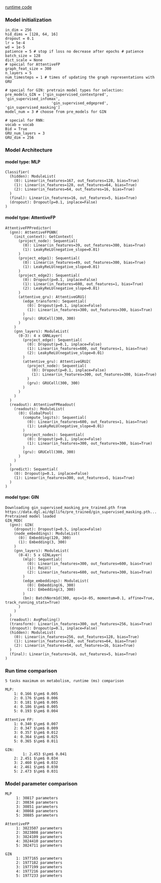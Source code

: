 [runtime code](ADMET_12_26_param_count_runtime.ipynb)

### Model initialization

	in_dim = 256
	hid_dims = [128, 64, 16]
	dropout = 0.1
	lr = 5e-4
	wd = 1e-5
	patience = 5 # stop if loss no decrease after epochs # patience
	batch_size = 128
 	dict_scale = None
	# special for AttentiveFP
	graph_feat_size = 300
	n_layers = 5
	num_timesteps = 1 # times of updating the graph representations with GRU
	
	# special for GIN: pretrain model types for selection:
	pre_models_GIN = ['gin_supervised_contextpred', 'gin_supervised_infomax',
	                     'gin_supervised_edgepred', 'gin_supervised_masking']
	model_num = 3 # choose from pre_models for GIN
 
 	# special for RNN: 
	vocab = vocab
	Bid = True
	GRU_num_layers = 3
	GRU_dim = 256
	
### Model Architecture

#### model type:  MLP
	Classifier(
	  (hidden): ModuleList(
	    (0): Linear(in_features=167, out_features=128, bias=True)
	    (1): Linear(in_features=128, out_features=64, bias=True)
	    (2): Linear(in_features=64, out_features=16, bias=True)
	  )
	  (final): Linear(in_features=16, out_features=5, bias=True)
	  (dropout): Dropout(p=0.1, inplace=False)
	)
 
#### model type:  AttentiveFP
	AttentiveFPPredictor(
	  (gnn): AttentiveFPGNN(
	    (init_context): GetContext(
	      (project_node): Sequential(
	        (0): Linear(in_features=39, out_features=300, bias=True)
	        (1): LeakyReLU(negative_slope=0.01)
	      )
	      (project_edge1): Sequential(
	        (0): Linear(in_features=49, out_features=300, bias=True)
	        (1): LeakyReLU(negative_slope=0.01)
	      )
	      (project_edge2): Sequential(
	        (0): Dropout(p=0.1, inplace=False)
	        (1): Linear(in_features=600, out_features=1, bias=True)
	        (2): LeakyReLU(negative_slope=0.01)
	      )
	      (attentive_gru): AttentiveGRU1(
	        (edge_transform): Sequential(
	          (0): Dropout(p=0.1, inplace=False)
	          (1): Linear(in_features=300, out_features=300, bias=True)
	        )
	        (gru): GRUCell(300, 300)
	      )
	    )
	    (gnn_layers): ModuleList(
	      (0-3): 4 x GNNLayer(
	        (project_edge): Sequential(
	          (0): Dropout(p=0.1, inplace=False)
	          (1): Linear(in_features=600, out_features=1, bias=True)
	          (2): LeakyReLU(negative_slope=0.01)
	        )
	        (attentive_gru): AttentiveGRU2(
	          (project_node): Sequential(
	            (0): Dropout(p=0.1, inplace=False)
	            (1): Linear(in_features=300, out_features=300, bias=True)
	          )
	          (gru): GRUCell(300, 300)
	        )
	      )
	    )
	  )
	  (readout): AttentiveFPReadout(
	    (readouts): ModuleList(
	      (0): GlobalPool(
	        (compute_logits): Sequential(
	          (0): Linear(in_features=600, out_features=1, bias=True)
	          (1): LeakyReLU(negative_slope=0.01)
	        )
	        (project_nodes): Sequential(
	          (0): Dropout(p=0.1, inplace=False)
	          (1): Linear(in_features=300, out_features=300, bias=True)
	        )
	        (gru): GRUCell(300, 300)
	      )
	    )
	  )
	  (predict): Sequential(
	    (0): Dropout(p=0.1, inplace=False)
	    (1): Linear(in_features=300, out_features=5, bias=True)
	  )
	)


#### model type:  GIN
	Downloading gin_supervised_masking_pre_trained.pth from https://data.dgl.ai/dgllife/pre_trained/gin_supervised_masking.pth...
	Pretrained model loaded
	GIN_MOD(
	  (gnn): GIN(
	    (dropout): Dropout(p=0.5, inplace=False)
	    (node_embeddings): ModuleList(
	      (0): Embedding(120, 300)
	      (1): Embedding(3, 300)
	    )
	    (gnn_layers): ModuleList(
	      (0-4): 5 x GINLayer(
	        (mlp): Sequential(
	          (0): Linear(in_features=300, out_features=600, bias=True)
	          (1): ReLU()
	          (2): Linear(in_features=600, out_features=300, bias=True)
	        )
	        (edge_embeddings): ModuleList(
	          (0): Embedding(6, 300)
	          (1): Embedding(3, 300)
	        )
	        (bn): BatchNorm1d(300, eps=1e-05, momentum=0.1, affine=True, track_running_stats=True)
	      )
	    )
	  )
	  (readout): AvgPooling()
	  (transform): Linear(in_features=300, out_features=256, bias=True)
	  (dropout): Dropout(p=0.1, inplace=False)
	  (hidden): ModuleList(
	    (0): Linear(in_features=256, out_features=128, bias=True)
	    (1): Linear(in_features=128, out_features=64, bias=True)
	    (2): Linear(in_features=64, out_features=16, bias=True)
	  )
	  (final): Linear(in_features=16, out_features=5, bias=True)
	)


### Run time comparison

```
5 tasks maximum on metabolism, runtime (ms) comparison

MLP:
	1: 0.166 $\pm$ 0.005
	2: 0.176 $\pm$ 0.006
	3: 0.181 $\pm$ 0.005
	4: 0.186 $\pm$ 0.005
	5: 0.193 $\pm$ 0.004

Attentive FP:
	1: 0.340 $\pm$ 0.007
	2: 0.347 $\pm$ 0.009
	3: 0.357 $\pm$ 0.012
	4: 0.364 $\pm$ 0.025
	5: 0.365 $\pm$ 0.011

GIN:
    	1: 2.453 $\pm$ 0.041
	2: 2.451 $\pm$ 0.034
	3: 2.460 $\pm$ 0.032
	4: 2.461 $\pm$ 0.030
	5: 2.473 $\pm$ 0.031

```

### Model parameter comparison
```
MLP
	 1: 30817 parameters
	 2: 30834 parameters
	 3: 30851 parameters
	 4: 30868 parameters
	 5: 30885 parameters

AttentiveFP
	 1: 3823507 parameters
	 2: 3823808 parameters
	 3: 3824109 parameters
	 4: 3824410 parameters
	 5: 3824711 parameters

GIN
	 1: 1977165 parameters
	 2: 1977182 parameters
	 3: 1977199 parameters
	 4: 1977216 parameters
	 5: 1977233 parameters
```
